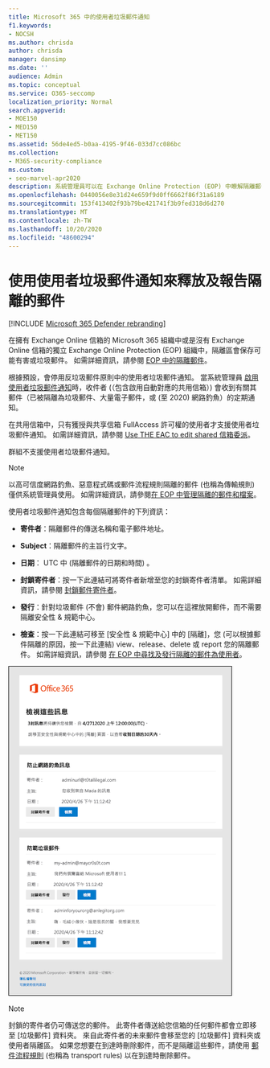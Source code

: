 ```yaml
---
title: Microsoft 365 中的使用者垃圾郵件通知
f1.keywords:
- NOCSH
ms.author: chrisda
author: chrisda
manager: dansimp
ms.date: ''
audience: Admin
ms.topic: conceptual
ms.service: O365-seccomp
localization_priority: Normal
search.appverid:
- MOE150
- MED150
- MET150
ms.assetid: 56de4ed5-b0aa-4195-9f46-033d7cc086bc
ms.collection:
- M365-security-compliance
ms.custom:
- seo-marvel-apr2020
description: 系統管理員可以在 Exchange Online Protection (EOP) 中瞭解隔離郵件的使用者垃圾郵件通知。
ms.openlocfilehash: 0440056e8e31d24e659f9d0ff6662f86f31a6189
ms.sourcegitcommit: 153f413402f93b79be421741f3b9fed318d6d270
ms.translationtype: MT
ms.contentlocale: zh-TW
ms.lasthandoff: 10/20/2020
ms.locfileid: "48600294"
---
```

# <a name="use-user-spam-notifications-to-release-and-report-quarantined-messages"></a>使用使用者垃圾郵件通知來釋放及報告隔離的郵件

[!INCLUDE [Microsoft 365 Defender rebranding](../includes/microsoft-defender-for-office.md)]


在擁有 Exchange Online 信箱的 Microsoft 365 組織中或是沒有 Exchange Online 信箱的獨立 Exchange Online Protection (EOP) 組織中，隔離區會保存可能有害或垃圾郵件。 如需詳細資訊，請參閱 [EOP 中的隔離郵件](quarantine-email-messages.md)。

根據預設，會停用反垃圾郵件原則中的使用者垃圾郵件通知。 當系統管理員 [啟用使用者垃圾郵件通知](configure-your-spam-filter-policies.md#configure-end-user-spam-notifications)時，收件者 (（包含啟用自動對應的共用信箱）) 會收到有關其郵件（已被隔離為垃圾郵件、大量電子郵件，或 (至 2020) 網路釣魚）的定期通知。

在共用信箱中，只有獲授與共享信箱 FullAccess 許可權的使用者才支援使用者垃圾郵件通知。 如需詳細資訊，請參閱 [Use THE EAC to edit shared 信箱委派](https://docs.microsoft.com/Exchange/collaboration-exo/shared-mailboxes#use-the-eac-to-edit-shared-mailbox-delegation)。

群組不支援使用者垃圾郵件通知。

> [!NOTE]
> 以高可信度網路釣魚、惡意程式碼或郵件流程規則隔離的郵件 (也稱為傳輸規則) 僅供系統管理員使用。 如需詳細資訊，請參閱[在 EOP 中管理隔離的郵件和檔案](manage-quarantined-messages-and-files.md)。

使用者垃圾郵件通知包含每個隔離郵件的下列資訊：

- **寄件者**：隔離郵件的傳送名稱和電子郵件地址。

- **Subject**：隔離郵件的主旨行文字。

- **日期**： UTC 中 (隔離郵件的日期和時間) 。

- **封鎖寄件者**：按一下此連結可將寄件者新增至您的封鎖寄件者清單。 如需詳細資訊，請參閱 [封鎖郵件寄件者](https://support.microsoft.com/office/b29fd867-cac9-40d8-aed1-659e06a706e4)。

- **發行**：針對垃圾郵件 (不會) 郵件網路釣魚，您可以在這裡放開郵件，而不需要隔離安全性 & 規範中心。

- **檢查**：按一下此連結可移至 [安全性 & 規範中心] 中的 [隔離]，您 (可以根據郵件隔離的原因，按一下此連結) view、release、delete 或 report 您的隔離郵件。 如需詳細資訊，請參閱 [在 EOP 中尋找及發行隔離的郵件為使用者](find-and-release-quarantined-messages-as-a-user.md)。

![最終使用者垃圾郵件通知範例](../../media/end-user-spam-notification.png)

> [!NOTE]
> 封鎖的寄件者仍可傳送您的郵件。 此寄件者傳送給您信箱的任何郵件都會立即移至 [垃圾郵件] 資料夾。 來自此寄件者的未來郵件會移至您的 [垃圾郵件] 資料夾或使用者隔離區。 如果您想要在到達時刪除郵件，而不是隔離這些郵件，請使用 [郵件流程規則](https://docs.microsoft.com/exchange/security-and-compliance/mail-flow-rules/mail-flow-rules) (也稱為 transport rules) 以在到達時刪除郵件。
